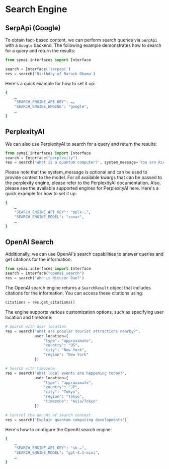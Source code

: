 # Search Engine

## SerpApi (Google)
To obtain fact-based content, we can perform search queries via `SerpApi` with a `Google` backend. The following example demonstrates how to search for a query and return the results:

```python
from symai.interfaces import Interface

search = Interface('serpapi')
res = search('Birthday of Barack Obama')
```

Here's a quick example for how to set it up:
```bash
{
    …
    "SEARCH_ENGINE_API_KEY": …,
    "SEARCH_ENGINE_ENGINE": "google",
    …
}
```

## PerplexityAI
We can also use PerplexityAI to search for a query and return the results:

```python
from symai.interfaces import Interface
search = Interface("perplexity")
res = search('What is a quantum computer?', system_message='You are Rick from Rick and Morty. You reply back as Rick would reply to Morty.')
```

Please note that the system_message is optional and can be used to provide context to the model. For all available kwargs that can be passed to the perplexity engine, please refer to the PerplexityAI documentation. Also, please see the available supported engines for PerplexityAI here. Here's a quick example for how to set it up:

```bash
{
    …
    "SEARCH_ENGINE_API_KEY": "pplx-…",
    "SEARCH_ENGINE_MODEL": "sonar",
    …
}
```

## OpenAI Search
Additionally, we can use OpenAI's search capabilities to answer queries and get citations for the information:

```python
from symai.interfaces import Interface
search = Interface("openai_search")
res = search('Who is Nicusor Dan?')
```

The OpenAI search engine returns a `SearchResult` object that includes citations for the information. You can access these citations using:

```python
citations = res.get_citations()
```

The engine supports various customization options, such as specifying user location and timezone:

```python
# Search with user location
res = search("What are popular tourist attractions nearby?",
             user_location={
                 "type": "approximate",
                 "country": "US",
                 "city": "New York",
                 "region": "New York"
             })

# Search with timezone
res = search("What local events are happening today?",
             user_location={
                 "type": "approximate",
                 "country": "JP",
                 "city": "Tokyo",
                 "region": "Tokyo",
                 "timezone": "Asia/Tokyo"
             })

# Control the amount of search context
res = search("Explain quantum computing developments")
```

Here's how to configure the OpenAI search engine:

```bash
{
    …
    "SEARCH_ENGINE_API_KEY": "sk-…",
    "SEARCH_ENGINE_MODEL": "gpt-4.1-mini",
    …
}
```
